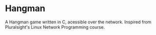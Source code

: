 # Hangman
A Hangman game written in C, acessible over the network. Inspired from Pluralsight's Linux Network Programming course.
